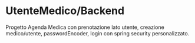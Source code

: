 # UtenteMedico/Backend
Progetto Agenda Medica con prenotazione lato utente, creazione medico/utente, passwordEncoder, login con spring security personalizzato. 
